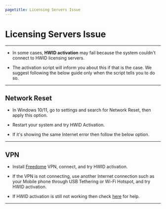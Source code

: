 ```yaml
---
pagetitle: Licensing Servers Issue
---
```


# Licensing Servers Issue

------------------------------------------------------------------------

-   In some cases, **HWID activation** may fail because the system couldn't connect to HWID licensing servers.

-   The activation script will inform you about this if that is the case. We suggest following the below guide only when the script tells you to do so.

------------------------------------------------------------------------

## Network Reset

-   In Windows 10/11, go to settings and search for Network Reset, then apply this option.

-   Restart your system and try HWID Activation.

-   If it's showing the same Internet error then follow the below option.

------------------------------------------------------------------------

## VPN

-   Install [Freedome](https://download.sp.f-secure.com/freedome/installer/2/Freedome.exe) VPN, connect, and try HWID activation.

-   If the VPN is not connecting, use another Internet connection such as your Mobile phone through USB Tethering or Wi-Fi Hotspot, and try HWID activation.

-   If HWID activation is still not working then check [here](troubleshoot.html) for help.

------------------------------------------------------------------------
